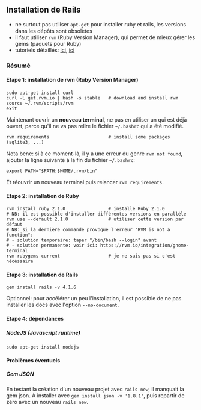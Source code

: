 Installation de Rails
---------------------
* ne surtout pas utiliser `apt-get` pour installer ruby et rails, les versions dans les dépôts sont obsolètes
* il faut utiliser `rvm` (Ruby Version Manager), qui permet de mieux gérer les gems (paquets pour Ruby)
* tutoriels détaillés: [ici](http://ryanbigg.com/2010/12/ubuntu-ruby-rvm-rails-and-you/),
  [ici](https://www.digitalocean.com/community/tutorials/how-to-install-ruby-on-rails-on-ubuntu-12-04-lts-precise-pangolin-with-rvm)

### Résumé

#### Etape 1: installation de rvm (Ruby Version Manager)
```
sudo apt-get install curl
curl -L get.rvm.io | bash -s stable   # download and install rvm
source ~/.rvm/scripts/rvm
exit
```

Maintenant ouvrir un **nouveau terminal**, ne pas en utiliser un qui est déjà ouvert, parce qu'il ne va pas relire le fichier `~/.bashrc` qui a été modifié.

```
rvm requirements                      # install some packages (sqlite3, ...)
```

Nota bene: si à ce moment-là, il y a une erreur du genre `rvm not found`, ajouter la ligne suivante à la fin du fichier `~/.bashrc`:
```
export PATH="$PATH:$HOME/.rvm/bin"
```
Et réouvrir un nouveau terminal puis relancer `rvm requirements`.


#### Etape 2: installation de Ruby
```
rvm install ruby 2.1.0                # installe Ruby 2.1.0
# NB: il est possible d'installer différentes versions en parallèle
rvm use --default 2.1.0               # utiliser cette version par défaut
# NB: si la dernière commande provoque l'erreur "RVM is not a function":
# - solution temporaire: taper "/bin/bash --login" avant
# - solution permanente: voir ici: https://rvm.io/integration/gnome-terminal
rvm rubygems current                  # je ne sais pas si c'est nécéssaire
```

#### Etape 3: installation de Rails
```
gem install rails -v 4.1.6
```

Optionnel: pour accélérer un peu l'installation, il est possible de ne pas installer les docs avec l'option `--no-document`.


#### Etape 4: dépendances

##### NodeJS (Javascript runtime)
```
sudo apt-get install nodejs
```

#### Problèmes éventuels

##### Gem JSON

En testant la création d'un nouveau projet avec `rails new`, il manquait la gem json. A installer avec `gem install json -v '1.8.1'`, puis repartir de zéro avec un nouveau `rails new`.
